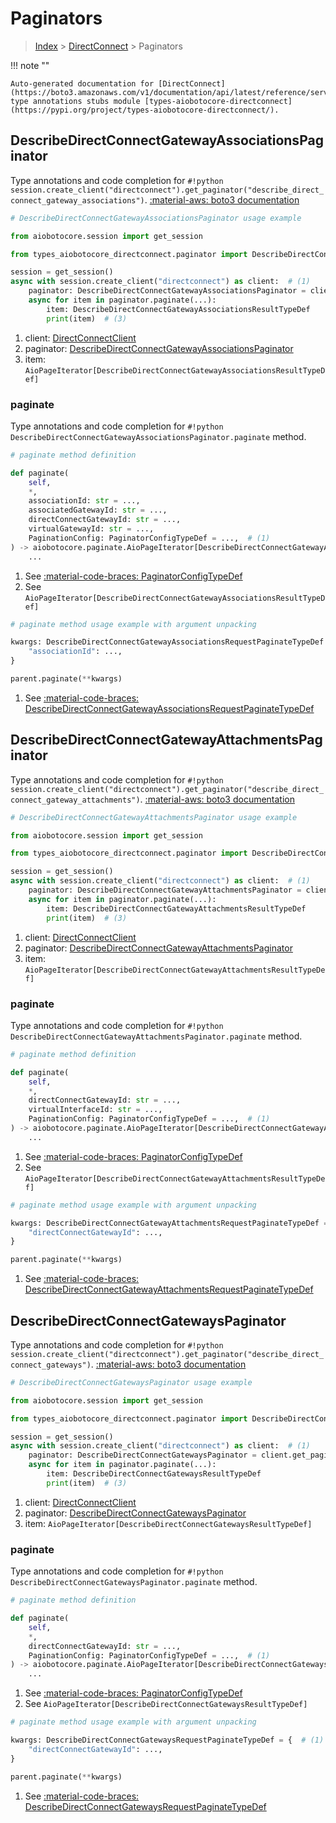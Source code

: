 # Paginators

> [Index](../README.md) > [DirectConnect](./README.md) > Paginators

!!! note ""

    Auto-generated documentation for [DirectConnect](https://boto3.amazonaws.com/v1/documentation/api/latest/reference/services/directconnect.html#directconnect)
    type annotations stubs module [types-aiobotocore-directconnect](https://pypi.org/project/types-aiobotocore-directconnect/).

## DescribeDirectConnectGatewayAssociationsPaginator

Type annotations and code completion for `#!python session.create_client("directconnect").get_paginator("describe_direct_connect_gateway_associations")`.
[:material-aws: boto3 documentation](https://boto3.amazonaws.com/v1/documentation/api/latest/reference/services/directconnect/paginator/DescribeDirectConnectGatewayAssociations.html#DirectConnect.Paginator.DescribeDirectConnectGatewayAssociations)

```python
# DescribeDirectConnectGatewayAssociationsPaginator usage example

from aiobotocore.session import get_session

from types_aiobotocore_directconnect.paginator import DescribeDirectConnectGatewayAssociationsPaginator

session = get_session()
async with session.create_client("directconnect") as client:  # (1)
    paginator: DescribeDirectConnectGatewayAssociationsPaginator = client.get_paginator("describe_direct_connect_gateway_associations")  # (2)
    async for item in paginator.paginate(...):
        item: DescribeDirectConnectGatewayAssociationsResultTypeDef
        print(item)  # (3)
```

1. client: [DirectConnectClient](./client.md)
2. paginator: [DescribeDirectConnectGatewayAssociationsPaginator](./paginators.md#describedirectconnectgatewayassociationspaginator)
3. item: `AioPageIterator[DescribeDirectConnectGatewayAssociationsResultTypeDef]`


### paginate

Type annotations and code completion for `#!python DescribeDirectConnectGatewayAssociationsPaginator.paginate` method.

```python
# paginate method definition

def paginate(
    self,
    *,
    associationId: str = ...,
    associatedGatewayId: str = ...,
    directConnectGatewayId: str = ...,
    virtualGatewayId: str = ...,
    PaginationConfig: PaginatorConfigTypeDef = ...,  # (1)
) -> aiobotocore.paginate.AioPageIterator[DescribeDirectConnectGatewayAssociationsResultTypeDef]:  # (2)
    ...
```

1. See [:material-code-braces: PaginatorConfigTypeDef](./type_defs.md#paginatorconfigtypedef)
2. See `AioPageIterator[DescribeDirectConnectGatewayAssociationsResultTypeDef]`


```python
# paginate method usage example with argument unpacking

kwargs: DescribeDirectConnectGatewayAssociationsRequestPaginateTypeDef = {  # (1)
    "associationId": ...,
}

parent.paginate(**kwargs)
```

1. See [:material-code-braces: DescribeDirectConnectGatewayAssociationsRequestPaginateTypeDef](./type_defs.md#describedirectconnectgatewayassociationsrequestpaginatetypedef)
## DescribeDirectConnectGatewayAttachmentsPaginator

Type annotations and code completion for `#!python session.create_client("directconnect").get_paginator("describe_direct_connect_gateway_attachments")`.
[:material-aws: boto3 documentation](https://boto3.amazonaws.com/v1/documentation/api/latest/reference/services/directconnect/paginator/DescribeDirectConnectGatewayAttachments.html#DirectConnect.Paginator.DescribeDirectConnectGatewayAttachments)

```python
# DescribeDirectConnectGatewayAttachmentsPaginator usage example

from aiobotocore.session import get_session

from types_aiobotocore_directconnect.paginator import DescribeDirectConnectGatewayAttachmentsPaginator

session = get_session()
async with session.create_client("directconnect") as client:  # (1)
    paginator: DescribeDirectConnectGatewayAttachmentsPaginator = client.get_paginator("describe_direct_connect_gateway_attachments")  # (2)
    async for item in paginator.paginate(...):
        item: DescribeDirectConnectGatewayAttachmentsResultTypeDef
        print(item)  # (3)
```

1. client: [DirectConnectClient](./client.md)
2. paginator: [DescribeDirectConnectGatewayAttachmentsPaginator](./paginators.md#describedirectconnectgatewayattachmentspaginator)
3. item: `AioPageIterator[DescribeDirectConnectGatewayAttachmentsResultTypeDef]`


### paginate

Type annotations and code completion for `#!python DescribeDirectConnectGatewayAttachmentsPaginator.paginate` method.

```python
# paginate method definition

def paginate(
    self,
    *,
    directConnectGatewayId: str = ...,
    virtualInterfaceId: str = ...,
    PaginationConfig: PaginatorConfigTypeDef = ...,  # (1)
) -> aiobotocore.paginate.AioPageIterator[DescribeDirectConnectGatewayAttachmentsResultTypeDef]:  # (2)
    ...
```

1. See [:material-code-braces: PaginatorConfigTypeDef](./type_defs.md#paginatorconfigtypedef)
2. See `AioPageIterator[DescribeDirectConnectGatewayAttachmentsResultTypeDef]`


```python
# paginate method usage example with argument unpacking

kwargs: DescribeDirectConnectGatewayAttachmentsRequestPaginateTypeDef = {  # (1)
    "directConnectGatewayId": ...,
}

parent.paginate(**kwargs)
```

1. See [:material-code-braces: DescribeDirectConnectGatewayAttachmentsRequestPaginateTypeDef](./type_defs.md#describedirectconnectgatewayattachmentsrequestpaginatetypedef)
## DescribeDirectConnectGatewaysPaginator

Type annotations and code completion for `#!python session.create_client("directconnect").get_paginator("describe_direct_connect_gateways")`.
[:material-aws: boto3 documentation](https://boto3.amazonaws.com/v1/documentation/api/latest/reference/services/directconnect/paginator/DescribeDirectConnectGateways.html#DirectConnect.Paginator.DescribeDirectConnectGateways)

```python
# DescribeDirectConnectGatewaysPaginator usage example

from aiobotocore.session import get_session

from types_aiobotocore_directconnect.paginator import DescribeDirectConnectGatewaysPaginator

session = get_session()
async with session.create_client("directconnect") as client:  # (1)
    paginator: DescribeDirectConnectGatewaysPaginator = client.get_paginator("describe_direct_connect_gateways")  # (2)
    async for item in paginator.paginate(...):
        item: DescribeDirectConnectGatewaysResultTypeDef
        print(item)  # (3)
```

1. client: [DirectConnectClient](./client.md)
2. paginator: [DescribeDirectConnectGatewaysPaginator](./paginators.md#describedirectconnectgatewayspaginator)
3. item: `AioPageIterator[DescribeDirectConnectGatewaysResultTypeDef]`


### paginate

Type annotations and code completion for `#!python DescribeDirectConnectGatewaysPaginator.paginate` method.

```python
# paginate method definition

def paginate(
    self,
    *,
    directConnectGatewayId: str = ...,
    PaginationConfig: PaginatorConfigTypeDef = ...,  # (1)
) -> aiobotocore.paginate.AioPageIterator[DescribeDirectConnectGatewaysResultTypeDef]:  # (2)
    ...
```

1. See [:material-code-braces: PaginatorConfigTypeDef](./type_defs.md#paginatorconfigtypedef)
2. See `AioPageIterator[DescribeDirectConnectGatewaysResultTypeDef]`


```python
# paginate method usage example with argument unpacking

kwargs: DescribeDirectConnectGatewaysRequestPaginateTypeDef = {  # (1)
    "directConnectGatewayId": ...,
}

parent.paginate(**kwargs)
```

1. See [:material-code-braces: DescribeDirectConnectGatewaysRequestPaginateTypeDef](./type_defs.md#describedirectconnectgatewaysrequestpaginatetypedef)
